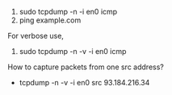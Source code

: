 1. sudo tcpdump -n -i en0 icmp
2. ping example.com

For verbose use,
1. sudo tcpdump -n -v -i en0 icmp

How to capture packets from one src address?
- tcpdump -n -v -i en0 src 93.184.216.34
